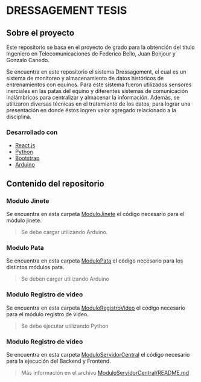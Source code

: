 # DRESSAGEMENT TESIS

<!-- SOBRE EL PROYECTO -->

## Sobre el proyecto

Este repositorio se basa en el proyecto de grado para la obtención del título Ingeniero en Telecomunicaciones de Federico Bello, Juan Bonjour y Gonzalo Canedo.

Se encuentra en este repositorio el sistema Dressagement, el cual es un sistema de monitoreo y almacenamiento de datos históricos de entrenamientos con equinos. Para este sistema fueron utilizados sensores inerciales en las patas del equino y diferentes sistemas de comunicación inalámbricos para centralizar y almacenar la información. Además, se utilizaron diversas técnicas en el tratamiento de los datos, para lograr una presentación en donde éstos logren valor agregado relacionado a la disciplina.

### Desarrollado con

- [React.js](https://reactjs.org/)
- [Python](https://www.python.org/downloads/)
- [Bootstrap](https://getbootstrap.com)
- [Arduino](https://docs.arduino.cc/software/ide-v1/tutorials/Windows)

## Contenido del repositorio

### Modulo Jinete

Se encuentra en esta carpeta [ModuloJinete](/ModuloJinete/) el código necesario para el módulo jinete.

> Se debe cargar utilizando Arduino.

### Modulo Pata

Se encuentra en esta carpeta [ModuloPata](/ModuloPata/) el código necesario para los distintos módulos pata.

> Se deben cargar utilizando Arduino

### Modulo Registro de video

Se encuentra en esta carpeta [ModuloRegistroVideo](/ModuloRegistroVideo/) el código necesario para el módulo registro de video.

> Se debe ejecutar utilizando Python

### Modulo Registro de video

Se encuentra en esta carpeta [ModuloServidorCentral](/ModuloServidorCentral/) el código necesario para la ejecución del Backend y Frontend.

> Más información en el archivo [ModuloServidorCentral/README.md](/ModuloServidorCentral/README.md)
